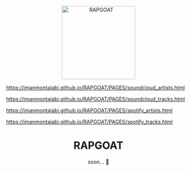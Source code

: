 <p align="center">
    <img src="https://github.com/ImanMontajabi/RAPGOAT/assets/52942515/9d19458a-e251-4832-9a06-268ada44d587" alt="RAPGOAT" width="200"
</p>

    
https://imanmontajabi.github.io/RAPGOAT/PAGES/soundcloud_artists.html

https://imanmontajabi.github.io/RAPGOAT/PAGES/soundcloud_tracks.html

https://imanmontajabi.github.io/RAPGOAT/PAGES/spotify_artists.html

https://imanmontajabi.github.io/RAPGOAT/PAGES/spotify_tracks.html


<h1 align="center">RAPGOAT</h1>


<p align="center"
>soon... 🐐️</p>
